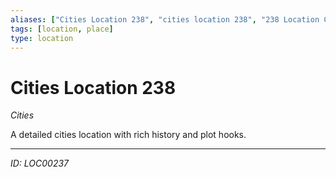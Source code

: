 ```yaml
---
aliases: ["Cities Location 238", "cities location 238", "238 Location Cities"]
tags: [location, place]
type: location
---
```


# Cities Location 238

*Cities*

A detailed cities location with rich history and plot hooks.

---
*ID: LOC00237*